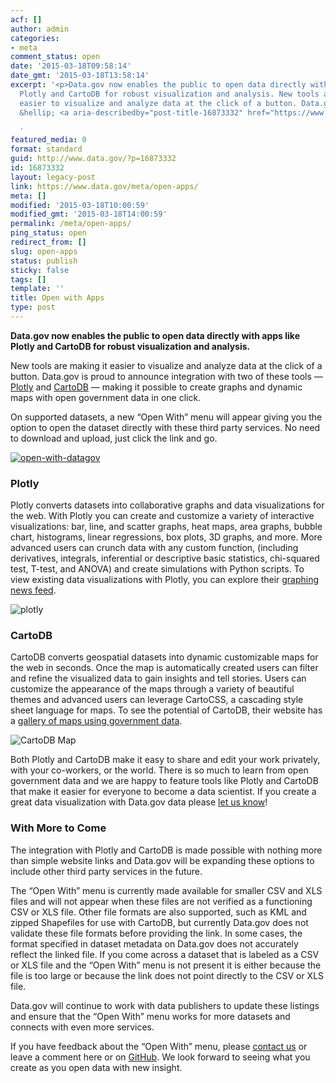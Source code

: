 ```yaml
---
acf: []
author: admin
categories:
- meta
comment_status: open
date: '2015-03-18T09:58:14'
date_gmt: '2015-03-18T13:58:14'
excerpt: '<p>Data.gov now enables the public to open data directly with apps like
  Plotly and CartoDB for robust visualization and analysis. New tools are making it
  easier to visualize and analyze data at the click of a button. Data.gov is proud
  &hellip; <a aria-describedby="post-title-16873332" href="https://www.data.gov/meta/open-apps/">Continued</a></p>

  '
featured_media: 0
format: standard
guid: http://www.data.gov/?p=16873332
id: 16873332
layout: legacy-post
link: https://www.data.gov/meta/open-apps/
meta: []
modified: '2015-03-18T10:00:59'
modified_gmt: '2015-03-18T14:00:59'
permalink: /meta/open-apps/
ping_status: open
redirect_from: []
slug: open-apps
status: publish
sticky: false
tags: []
template: ''
title: Open with Apps
type: post
---
```

**Data.gov now enables the public to open data directly with apps like Plotly and CartoDB for robust visualization and analysis.**


New tools are making it easier to visualize and analyze data at the click of a button. Data.gov is proud to announce integration with two of these tools — [Plotly](https://plot.ly/) and [CartoDB](http://cartodb.com/) — making it possible to create graphs and dynamic maps with open government data in one click.


On supported datasets, a new “Open With” menu will appear giving you the option to open the dataset directly with these third party services. No need to download and upload, just click the link and go.


[![open-with-datagov](https://s3.amazonaws.com/bsp-ocsit-prod-east-appdata/datagov/wordpress/2015/03/open-with-datagov.png)](http://catalog.data.gov/dataset/alternative-fueling-station-locations-b550c)


### Plotly


Plotly converts datasets into collaborative graphs and data visualizations for the web. With Plotly you can create and customize a variety of interactive visualizations: bar, line, and scatter graphs, heat maps, area graphs, bubble chart, histograms, linear regressions, box plots, 3D graphs, and more. More advanced users can crunch data with any custom function, (including derivatives, integrals, inferential or descriptive basic statistics, chi-squared test, T-test, and ANOVA) and create simulations with Python scripts. To view existing data visualizations with Plotly, you can explore their [graphing news feed](https://plot.ly/feed/).


![plotly](https://s3.amazonaws.com/bsp-ocsit-prod-east-appdata/datagov/wordpress/2015/03/plotly.png)


### CartoDB


CartoDB converts geospatial datasets into dynamic customizable maps for the web in seconds. Once the map is automatically created users can filter and refine the visualized data to gain insights and tell stories. Users can customize the appearance of the maps through a variety of beautiful themes and advanced users can leverage CartoCSS, a cascading style sheet language for maps. To see the potential of CartoDB, their website has a [gallery of maps using government data](http://cartodb.com/gallery/government).


![CartoDB Map](https://s3.amazonaws.com/bsp-ocsit-prod-east-appdata/datagov/wordpress/2015/03/Screen-Shot-2015-03-18-at-9.52.09-AM-1024x632.png)


Both Plotly and CartoDB make it easy to share and edit your work privately, with your co-workers, or the world. There is so much to learn from open government data and we are happy to feature tools like Plotly and CartoDB that make it easier for everyone to become a data scientist. If you create a great data visualization with Data.gov data please [let us know](https://www.data.gov/contact)!


### With More to Come


The integration with Plotly and CartoDB is made possible with nothing more than simple website links and Data.gov will be expanding these options to include other third party services in the future.


The “Open With” menu is currently made available for smaller CSV and XLS files and will not appear when these files are not verified as a functioning CSV or XLS file. Other file formats are also supported, such as KML and zipped Shapefiles for use with CartoDB, but currently Data.gov does not validate these file formats before providing the link. In some cases, the format specified in dataset metadata on Data.gov does not accurately reflect the linked file. If you come across a dataset that is labeled as a CSV or XLS file and the “Open With” menu is not present it is either because the file is too large or because the link does not point directly to the CSV or XLS file.


Data.gov will continue to work with data publishers to update these listings and ensure that the “Open With” menu works for more datasets and connects with even more services.


If you have feedback about the “Open With” menu, please [contact us](https://www.data.gov/contact) or leave a comment here or on [GitHub](https://github.com/GSA/data.gov/issues/602). We look forward to seeing what you create as you open data with new insight.



